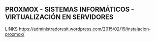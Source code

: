 ## PROXMOX - SISTEMAS INFORMÁTICOS - VIRTUALIZACIÓN EN SERVIDORES

LINKS
https://administradoresit.wordpress.com/2015/02/19/instalacion-proxmox/
